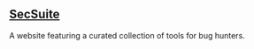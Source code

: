 ## [SecSuite](https://edgebytehunter.github.io/secsuite/)

A website featuring a curated collection of tools for bug hunters.
